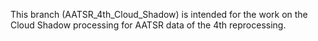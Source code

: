 This branch (AATSR_4th_Cloud_Shadow) is intended for the work on the Cloud Shadow processing for 
AATSR data of the 4th reprocessing. 
